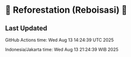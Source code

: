 
# 🌳 Reforestation (Reboisasi) 🌲

## Last Updated

GitHub Actions time: Wed Aug 13 14:24:39 UTC 2025

Indonesia/Jakarta time: Wed Aug 13 21:24:39 WIB 2025
